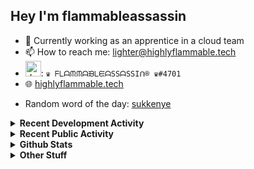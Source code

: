 ## Hey I'm flammableassassin

- 🔭 Currently working as an apprentice in a cloud team  
- 📫 How to reach me: [lighter@highlyflammable.tech](mailto:lighter@highlyflammable.tech?subject=Hello)
- <img src="https://discord.com/assets/2c21aeda16de354ba5334551a883b481.png" alt="drawing" width="25"/>: `♛ ᖴᒪᗩᙏᙏᗩᙖᒪᙓᗩSSᗩSSIᑎ® ♛#4701`
- 🌐 [highlyflammable.tech](https://highlyflammable.tech)

<!--START_SECTION:randomWord-->
- Random word of the day: [sukkenye](https://www.wordnik.com/words/sukkenye)
<!--END_SECTION:randomWord-->

<details>
  <summary><b>Recent Development Activity</b></summary>
  
  <!--START_SECTION:waka-->

```txt
YAML         1 hr 41 mins    ███████████████████░░░░░░   75.77 %
JSON         23 mins         ████▒░░░░░░░░░░░░░░░░░░░░   17.39 %
JavaScript   3 mins          ▓░░░░░░░░░░░░░░░░░░░░░░░░   02.37 %
SquidConf    2 mins          ▒░░░░░░░░░░░░░░░░░░░░░░░░   01.98 %
Other        1 min           ▒░░░░░░░░░░░░░░░░░░░░░░░░   01.00 %
```

<!--END_SECTION:waka-->

</details>

<details>
  <summary><b>Recent Public Activity</b></summary>
    <br>

  <!--START_SECTION:activity-->
1. 🔒 Closed issue [#74](https://github.com/flamableassassin/status/issues/74) in [flamableassassin/status](https://github.com/flamableassassin/status)
2. 🗣 Commented on [#74](https://github.com/flamableassassin/status/issues/74#issuecomment-1863115103) in [flamableassassin/status](https://github.com/flamableassassin/status)
3. ❗ Opened issue [#74](https://github.com/flamableassassin/status/issues/74) in [flamableassassin/status](https://github.com/flamableassassin/status)
4. 🗣 Commented on [#73](https://github.com/flamableassassin/status/issues/73#issuecomment-1837615758) in [flamableassassin/status](https://github.com/flamableassassin/status)
5. 🔒 Closed issue [#73](https://github.com/flamableassassin/status/issues/73) in [flamableassassin/status](https://github.com/flamableassassin/status)
  <!--END_SECTION:activity-->

</details>

<details>
  <summary><b>Github Stats</b></summary>
    <br>
    <p align="center">
      <img width="48%" src="https://github-readme-stats.vercel.app/api?username=flamableassassin&count_private=true&show_icons=true&theme=radical"/>
      <img width="48%" src="https://github-readme-streak-stats.herokuapp.com?user=flamableassassin&theme=neon-dark"/>
    </p>
  
</details>

<details>
  <summary><b>Other Stuff</b></summary>
  <br>
<a href="https://www.abuseipdb.com/user/67633" title="AbuseIPDB" alt="AbuseIPDB Contributor Badge">
	<img src="https://www.abuseipdb.com/contributor/67633.svg" style="width: 180px;">
</a>
  
</details>
